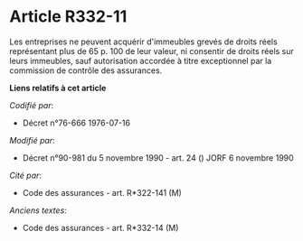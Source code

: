 # Article R332-11

Les entreprises ne peuvent acquérir d'immeubles grevés de droits réels représentant plus de 65 p. 100 de leur valeur, ni
consentir de droits réels sur leurs immeubles, sauf autorisation accordée à titre exceptionnel par la commission de contrôle
des assurances.

**Liens relatifs à cet article**

_Codifié par_:

  - Décret n°76-666 1976-07-16

_Modifié par_:

  - Décret n°90-981 du 5 novembre 1990 - art. 24 () JORF 6 novembre 1990

_Cité par_:

  - Code des assurances - art. R*322-141 (M)

_Anciens textes_:

  - Code des assurances - art. R*332-14 (M)
